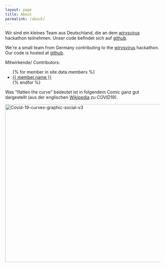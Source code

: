 ```yaml
---
layout: page
title: About
permalink: /about/
---
```


Wir sind ein kleines Team aus Deutschland, die
an dem [wirvsvirus](https://wirvsvirushackathon.org/) hackathon teilnehmen.
Unser code befindet sich auf [github](https://github.com/FelixKratz/COVIData).

We're a small team from Germany contributing
to the [wirvsvirus](https://wirvsvirushackathon.org/) hackathon.
Our code is hosted at [github](https://github.com/FelixKratz/COVIData).

Mitwirkende/ Contributors:

<ul>
{% for member in site.data.members %}
  <li>
    <a href="https://github.com/{{ member.github }}">
      {{ member.name }}
    </a>
  </li>
{% endfor %}
</ul>

Was "flatten the curve" bedeutet ist in folgendem Comic ganz gut dargestellt (aus der 
englischen [Wikipedia](https://en.wikipedia.org/wiki/Coronavirus_disease_2019) zu COVID19).

<a title="Siouxsie Wiles and Toby Morris / CC BY-SA (https://creativecommons.org/licenses/by-sa/4.0)"
    href="https://commons.wikimedia.org/wiki/File:Covid-19-curves-graphic-social-v3.gif">
    <img width="512"
    alt="Covid-19-curves-graphic-social-v3"
    src="https://upload.wikimedia.org/wikipedia/commons/thumb/c/c5/Covid-19-curves-graphic-social-v3.gif/512px-Covid-19-curves-graphic-social-v3.gif">
</a>
